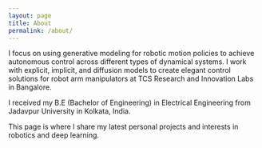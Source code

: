 ```yaml
---
layout: page
title: About
permalink: /about/
---
```


I focus on using generative modeling for robotic motion policies to achieve autonomous control across different types of dynamical systems. I work with explicit, implicit, and diffusion models to create elegant control solutions for robot arm manipulators at TCS Research and Innovation Labs in Bangalore. 



I received my B.E (Bachelor of Engineering) in Electrical Engineering from Jadavpur University in Kolkata, India.


This page is where I share my latest personal projects and interests in robotics and deep learning.







